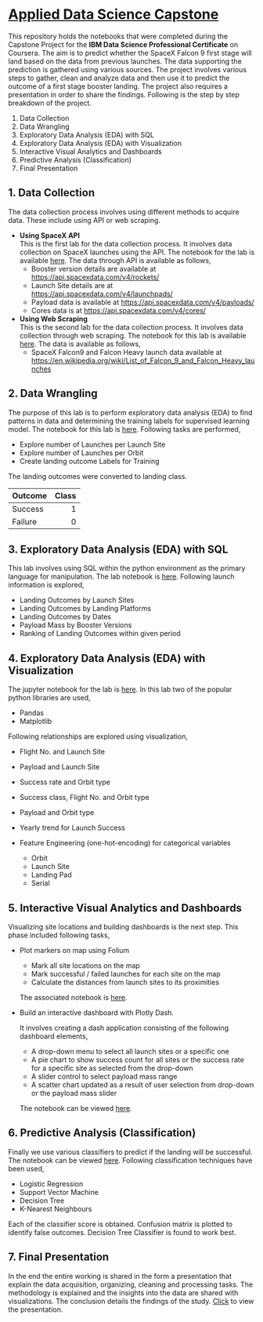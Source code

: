 # [Applied Data Science Capstone](https://github.com/aaysul/applied-data-science-capstone)

This repository holds the notebooks that were completed during the Capstone Project for the **IBM Data Science Professional Certificate** on Coursera. The aim is to predict whether the SpaceX Falcon 9 first stage will land based on the data from previous launches. The data supporting the prediction is gathered using various sources. The project involves various steps to gather, clean and analyze data and then use it to predict the outcome of a first stage booster landing. The project also requires a presentation in order to share the findings. Following is the step by step breakdown of the project.

  1. Data Collection
  2. Data Wrangling 
  3. Exploratory Data Analysis (EDA) with SQL
  4. Exploratory Data Analysis (EDA) with Visualization
  5. Interactive Visual Analytics and Dashboards
  6. Predictive Analysis (Classification)
  7. Final Presentation
  
## 1. Data Collection  
   The data collection process involves using different methods to acquire data. These include using API or web scraping.
   * **Using SpaceX API** \
  This is the first lab for the data collection process. It involves data collection on SpaceX launches using the API. The notebook for the lab is available [here](https://github.com/aaysul/applied-data-science-capstone/blob/main/spacex-data-collection-api.ipynb). The data through API is available as follows,
      - Booster version details are available at https://api.spacexdata.com/v4/rockets/
      - Launch Site details are at https://api.spacexdata.com/v4/launchpads/
      - Payload data is available at https://api.spacexdata.com/v4/payloads/
      - Cores data is at https://api.spacexdata.com/v4/cores/
   * **Using Web Scraping** \
   This is the second lab for the data collection process. It involves data collection through web scraping. The notebook for this lab is available [here](https://github.com/aaysul/applied-data-science-capstone/blob/main/spacex-data-collection-webscraping.ipynb). The data is available as follows,
      - SpaceX Falcon9 and Falcon Heavy launch data available at https://en.wikipedia.org/wiki/List_of_Falcon_9_and_Falcon_Heavy_launches
## 2. Data Wrangling
   The purpose of this lab is to perform exploratory data analysis (EDA) to find patterns in data and determining the training labels for supervised learning model. The notebook for this lab is [here](https://github.com/aaysul/applied-data-science-capstone/blob/main/spacex-data-wrangling.ipynb). Following tasks are performed,
   * Explore number of Launches per Launch Site
   * Explore number of Launches per Orbit
   * Create landing outcome Labels for Training
   
The landing outcomes were converted to landing class.

| **Outcome**       | **Class**   |
| ------------------|------------:|
| Success           | 1           |
| Failure           | 0           |
        
## 3. Exploratory Data Analysis (EDA) with SQL
   This lab involves using SQL within the python environment as the primary language for manipulation. The lab notebook is [here](https://github.com/aaysul/applied-data-science-capstone/blob/main/spacex-eda-sql-coursera_sqllite.ipynb). Following launch information is explored,
   * Landing Outcomes by Launch Sites
   * Landing Outcomes by Landing Platforms
   * Landing Outcomes by Dates
   * Payload Mass by Booster Versions
   * Ranking of Landing Outcomes within given period

## 4. Exploratory Data Analysis (EDA) with Visualization
   The jupyter notebook for the lab is [here](https://github.com/aaysul/applied-data-science-capstone/blob/main/spacex-eda-dataviz.ipynb). In this lab two of the popular python libraries are used,
   * Pandas
   * Matplotlib

   Following relationships are explored using visualization,
   * Flight No. and Launch Site
   * Payload and Launch Site
   * Success rate and Orbit type
   * Success class, Flight No. and Orbit type
   * Payload and Orbit type
   * Yearly trend for Launch Success
   * Feature Engineering (one-hot-encoding) for categorical variables
   
     - Orbit
     - Launch Site
     - Landing Pad
     - Serial
 
## 5. Interactive Visual Analytics and Dashboards
   Visualizing site locations and building dashboards is the next step. This phase included following tasks,
   * Plot markers on map using Folium
     - Mark all site locations on the map
     - Mark successful / failed launches for each site on the map
     - Calculate the distances from launch sites to its proximities
      
     The associated notebook is [here](https://github.com/aaysul/applied-data-science-capstone/blob/main/spacex_launch_site_location.ipynb).
      
   * Build an interactive dashboard with Plotly Dash.
   
     It involves creating a dash application consisting of the following dashboard elements,
     - A drop-down menu to select all launch sites or a specific one
     - A pie chart to show success count for all sites or the success rate for a specific site as selected from the drop-down
     - A slider control to select payload mass range
     - A scatter chart updated as a result of user selection from drop-down or the payload mass slider
     
     The notebook can be viewed [here](https://github.com/aaysul/applied-data-science-capstone/blob/main/spacex_dash_app.ipynb). 

## 6. Predictive Analysis (Classification)
   Finally we use various classifiers to predict if the landing will be successful. The notebook can be viewed [here](https://github.com/aaysul/applied-data-science-capstone/blob/main/SpaceX_Machine%20Learning%20Prediction.ipynb). Following classification techniques have been used,
   * Logistic Regression
   * Support Vector Machine
   * Decision Tree
   * K-Nearest Neighbours
   
   Each of the classifier score is obtained. Confusion matrix is plotted to identify false outcomes. Decision Tree Classifier is found to work best.
   
## 7. Final Presentation
   In the end the entire working is shared in the form a presentation that explain the data acquisition, organizing, cleaning and processing tasks. The methodology is explained and the insights into the data are shared with visualizations. The conclusion details the findings of the study. [Click](https://github.com/aaysul/applied-data-science-capstone/blob/main/DS-Capstone_Final%20Presentation.pdf) to view the presentation.
